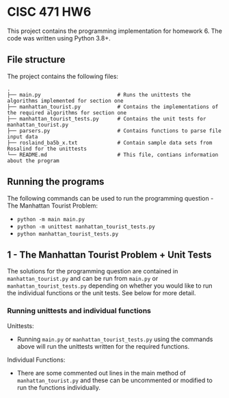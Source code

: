 # CISC 471 HW6

This project contains the programming implementation for homework 6. The code was written using Python 3.8+.

## File structure

The project contains the following files:

```
.
├── main.py                         # Runs the unittests the algorithms implemented for section one
├── manhattan_tourist.py            # Contains the implementations of the required algorithms for section one
├── manhattan_tourist_tests.py      # Contains the unit tests for manhattan_tourist.py
├── parsers.py                      # Contains functions to parse file input data
├── roslaind_ba5b_x.txt             # Contain sample data sets from Rosalind for the unittests
└── README.md                       # This file, contians information about the program
```

## Running the programs

The following commands can be used to run the programming question - The Manhattan Tourist Problem:

- `python -m main main.py`
- `python -m unittest manhattan_tourist_tests.py`
- `python manhattan_tourist_tests.py`

## 1 - The Manhattan Tourist Problem + Unit Tests

The solutions for the programming question are contained in `manhattan_tourist.py` and can be run from `main.py` or 
`manhattan_tourist_tests.py` depending on whether you would like to run the individual functions or the unit tests. See below for more detail.

### Running unittests and individual functions

Unittests:
- Running `main.py` or `manhattan_tourist_tests.py` using the commands above will run the unittests written for the
required functions.

Individual Functions:
- There are some commented out lines in the main method of `manhattan_tourist.py` and these can be uncommented or
modified to run the functions individually.
